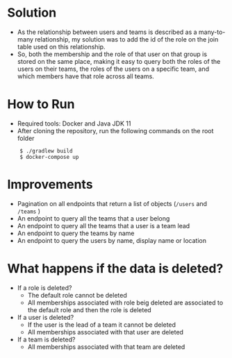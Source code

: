 # Solution

- As the relationship between users and teams is described as a many-to-many relationship, my solution was to add the id of the role on the join table used on this relationship. 
- So, both the membership and the role of that user on that group is stored on the same place, making it easy to query both the roles of the users on their teams, the roles of the users on a specific team, and which members have that role across all teams.

# How to Run

- Required tools: Docker and Java JDK 11
- After cloning the repository, run the following commands on the root folder

```shell
    $ ./gradlew build
    $ docker-compose up
```

# Improvements
- Pagination on all endpoints that return a list of objects (`/users` and `/teams` )
- An endpoint to query all the teams that a user belong
- An endpoint to query all the teams that a user is a team lead
- An endpoint to query the teams by name
- An endpoint to query the users by name, display name or location

# What happens if the data is deleted?

- If a role is deleted?
  - The default role cannot be deleted 
  - All memberships associated with role beig deleted are associated to the default role and then the role is deleted
- If a user is deleted?
  - If the user is the lead of a team it cannot be deleted
  - All memberships associated with that user are deleted
- If a team is deleted?
  - All memberships associated with that team are deleted
